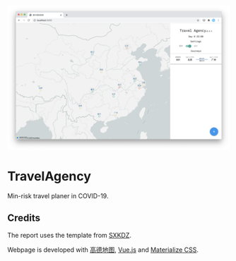 ![screenshot](doc/figures/screenshot_overview.png)

# TravelAgency

Min-risk travel planer in COVID-19.

## Credits

The report uses the template from [SXKDZ](https://github.com/SXKDZ/homework-template).

Webpage is developed with [高德地图](https://lbs.amap.com/api/jsapi-v2/summary), [Vue.js](https://vuejs.org/) and [Materialize CSS](https://materializecss.com/).
